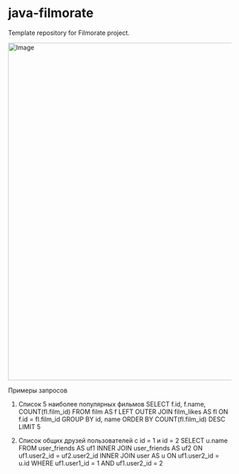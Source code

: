 # java-filmorate
Template repository for Filmorate project.


<img width="852" height="760" alt="Image" src="https://github.com/user-attachments/assets/5ad0b047-aa9f-47ff-a77c-ba9f229de498" />

Примеры запросов
1) Список 5 наиболее популярных фильмов
SELECT f.id,
       f.name,
       COUNT(fl.film_id)
FROM film AS f
LEFT OUTER JOIN film_likes AS fl ON f.id = fl.film_id
GROUP BY id,
         name
ORDER BY COUNT(fl.film_id) DESC
LIMIT 5

2) Список общих друзей пользователей с id = 1 и id = 2
SELECT u.name
FROM user_friends AS uf1
INNER JOIN user_friends AS uf2 ON uf1.user2_id = uf2.user2_id
INNER JOIN user AS u ON uf1.user2_id = u.id
WHERE uf1.user1_id = 1
  AND uf1.user2_id = 2
